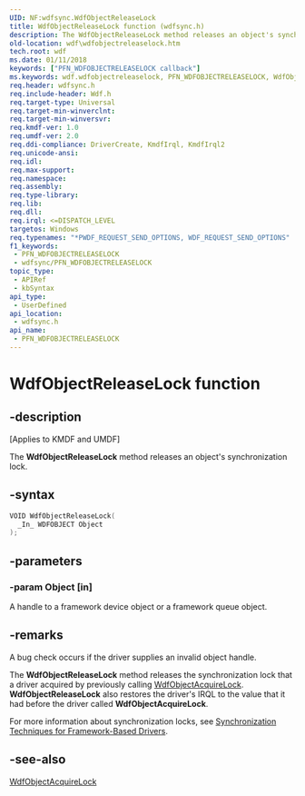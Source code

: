 ```yaml
---
UID: NF:wdfsync.WdfObjectReleaseLock
title: WdfObjectReleaseLock function (wdfsync.h)
description: The WdfObjectReleaseLock method releases an object's synchronization lock.
old-location: wdf\wdfobjectreleaselock.htm
tech.root: wdf
ms.date: 01/11/2018
keywords: ["PFN_WDFOBJECTRELEASELOCK callback"]
ms.keywords: wdf.wdfobjectreleaselock, PFN_WDFOBJECTRELEASELOCK, WdfObjectReleaseLock callback function, WdfObjectReleaseLock, wdfsync/WdfObjectReleaseLock, DFSynchroRef_14ab9c69-1eb8-4a83-b1fb-cb8db7a67d06.xml, kmdf.wdfobjectreleaselock
req.header: wdfsync.h
req.include-header: Wdf.h
req.target-type: Universal
req.target-min-winverclnt: 
req.target-min-winversvr: 
req.kmdf-ver: 1.0
req.umdf-ver: 2.0
req.ddi-compliance: DriverCreate, KmdfIrql, KmdfIrql2
req.unicode-ansi: 
req.idl: 
req.max-support: 
req.namespace: 
req.assembly: 
req.type-library: 
req.lib: 
req.dll: 
req.irql: <=DISPATCH_LEVEL
targetos: Windows
req.typenames: "*PWDF_REQUEST_SEND_OPTIONS, WDF_REQUEST_SEND_OPTIONS"
f1_keywords:
 - PFN_WDFOBJECTRELEASELOCK
 - wdfsync/PFN_WDFOBJECTRELEASELOCK
topic_type:
 - APIRef
 - kbSyntax
api_type:
 - UserDefined
api_location:
 - wdfsync.h
api_name:
 - PFN_WDFOBJECTRELEASELOCK
---
```


# WdfObjectReleaseLock function


## -description

<p class="CCE_Message">[Applies to KMDF and UMDF]</p>

The <b>WdfObjectReleaseLock</b> method releases an object's synchronization lock.

## -syntax

```cpp
VOID WdfObjectReleaseLock(
  _In_ WDFOBJECT Object
);
```

## -parameters

### -param Object [in]

A handle to a framework device object or a framework queue object.

## -remarks

A bug check occurs if the driver supplies an invalid object handle.

The <b>WdfObjectReleaseLock</b> method releases the synchronization lock that a driver acquired by previously calling <a href="/previous-versions/ff548721(v=vs.85)">WdfObjectAcquireLock</a>. <b>WdfObjectReleaseLock</b> also restores the driver's IRQL to the value that it had before the driver called <b>WdfObjectAcquireLock</b>.

For more information about synchronization locks, see <a href="/windows-hardware/drivers/wdf/synchronization-techniques-for-wdf-drivers">Synchronization Techniques for Framework-Based Drivers</a>.

## -see-also

<a href="/previous-versions/ff548721(v=vs.85)">WdfObjectAcquireLock</a>

